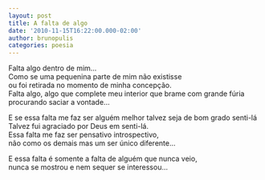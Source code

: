 ```yaml
---
layout: post
title: A falta de algo
date: '2010-11-15T16:22:00.000-02:00'
author: brunopulis
categories: poesia
---
```


Falta algo dentro de mim...<br />
Como se uma pequenina parte de mim não existisse <br />
ou foi retirada no momento de minha concepção. <br />
Falta algo, algo que complete meu interior que brame com grande fúria <br />
procurando saciar a vontade...<br />

E se essa falta me faz ser alguém melhor talvez seja de bom grado senti-lá<br />
Talvez fui agraciado por Deus em senti-lá. <br />
Essa falta me faz ser pensativo introspectivo, <br />
não como os demais mas um ser único diferente...<br />

E essa falta é somente a falta de alguém que nunca veio, <br />
nunca se mostrou e nem sequer se interessou...